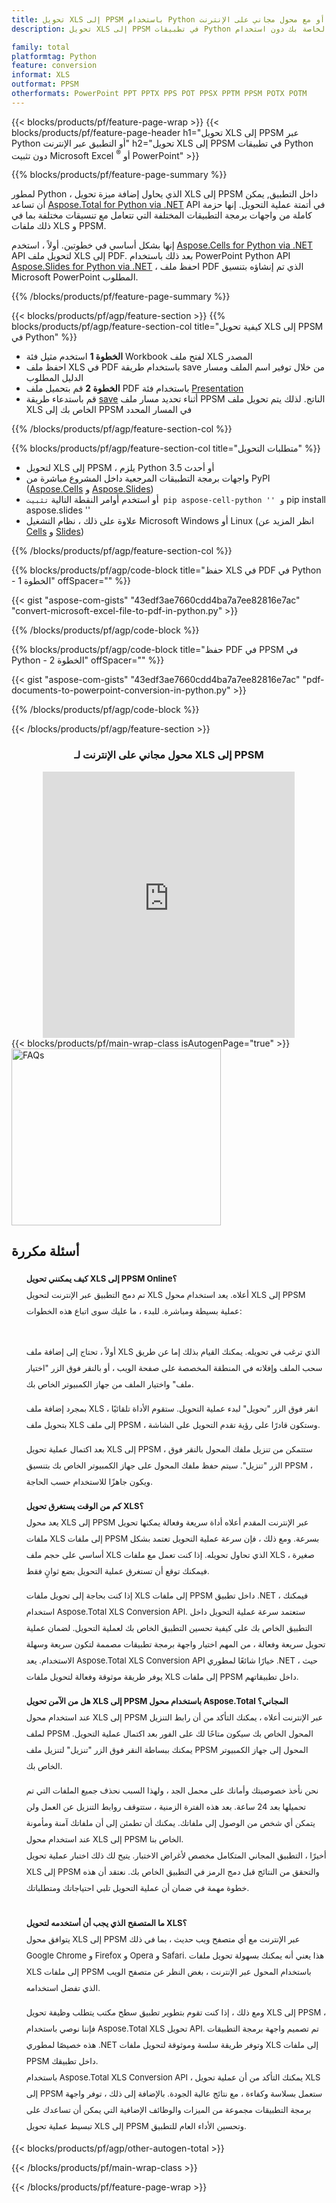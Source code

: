 ```yaml
---
title: تحويل XLS إلى PPSM باستخدام Python أو مع محول مجاني على الإنترنت
description: تحويل XLS إلى PPSM في تطبيقات Python الخاصة بك دون استخدام Microsoft Office أو عبر الإنترنت. اختبر محول XLS إلى PPSM على الإنترنت مجانًا بسرعة قبل دمج الكود. 

family: total
platformtag: Python
feature: conversion
informat: XLS
outformat: PPSM
otherformats: PowerPoint PPT PPTX PPS POT PPSX PPTM PPSM POTX POTM
---
```

{{< blocks/products/pf/feature-page-wrap >}}
{{< blocks/products/pf/feature-page-header h1="تحويل XLS إلى PPSM عبر Python أو التطبيق عبر الإنترنت" h2="تحويل XLS إلى PPSM في تطبيقات Python دون تثبيت Microsoft Excel <sup>&reg;</sup> أو PowerPoint" >}}

{{% blocks/products/pf/feature-page-summary %}}

لمطور Python ، الذي يحاول إضافة ميزة تحويل XLS إلى PPSM داخل التطبيق, يمكن أن تساعد [Aspose.Total for Python via .NET](https://products.aspose.com/total/python-net/) API في أتمتة عملية التحويل. إنها حزمة كاملة من واجهات برمجة التطبيقات المختلفة التي تتعامل مع تنسيقات مختلفة بما في ذلك ملفات XLS و PPSM.

إنها بشكل أساسي في خطوتين. أولاً ، استخدم [Aspose.Cells for Python via .NET](https://products.aspose.com/cells/python-net/) API لتحويل ملف XLS إلى PDF. بعد ذلك باستخدام PowerPoint Python API [Aspose.Slides for Python via .NET](https://products.aspose.com/slides/python-net/) ، احفظ ملف PDF الذي تم إنشاؤه بتنسيق Microsoft PowerPoint المطلوب. 

{{% /blocks/products/pf/feature-page-summary %}}

{{< blocks/products/pf/agp/feature-section >}}
{{% blocks/products/pf/agp/feature-section-col title="كيفية تحويل XLS إلى PPSM في Python" %}}
- **الخطوة 1** استخدم مثيل فئة Workbook لفتح ملف XLS المصدر 
- احفظ ملف XLS في PDF باستخدام طريقة save من خلال توفير اسم الملف ومسار الدليل المطلوب
-  **الخطوة 2** قم بتحميل ملف PDF باستخدام فئة [Presentation](https://reference.aspose.com/slides/python-net/aspose.slides/presentation/)
-  قم باستدعاء طريقة [save](https://reference.aspose.com/slides/python-net/aspose.slides/presentation/) أثناء تحديد مسار ملف PPSM الناتج. لذلك يتم تحويل ملف XLS الخاص بك إلى PPSM في المسار المحدد

{{% /blocks/products/pf/agp/feature-section-col %}}

{{% blocks/products/pf/agp/feature-section-col title="متطلبات التحويل" %}}

- لتحويل XLS إلى PPSM ، يلزم Python 3.5 أو أحدث
- واجهات برمجة التطبيقات المرجعية داخل المشروع مباشرة من PyPI ([Aspose.Cells](https://pypi.org/project/aspose-cells-python/) و [Aspose.Slides](https://pypi.org/project/Aspose.Slides/))
-  أو استخدم أوامر النقطة التالية `` تثبيت pip aspose-cell-python '' و `` pip install aspose.slides ''
-  علاوة على ذلك ، نظام التشغيل Microsoft Windows أو Linux (انظر المزيد عن [Cells](https://docs.aspose.com/cells/python-net/getting-started/#installation) و [Slides](https://docs.aspose.com/slides/python-net/system-requirements/))
 

{{% /blocks/products/pf/agp/feature-section-col %}}

{{% blocks/products/pf/agp/code-block title="حفظ XLS في PDF في Python - الخطوة 1" offSpacer="" %}}

{{< gist "aspose-com-gists" "43edf3ae7660cdd4ba7a7ee82816e7ac" "convert-microsoft-excel-file-to-pdf-in-python.py" >}}

{{% /blocks/products/pf/agp/code-block %}}

{{% blocks/products/pf/agp/code-block title="حفظ PDF في PPSM في Python - الخطوة 2" offSpacer="" %}}

{{< gist "aspose-com-gists" "43edf3ae7660cdd4ba7a7ee82816e7ac" "pdf-documents-to-powerpoint-conversion-in-python.py" >}}

{{% /blocks/products/pf/agp/code-block %}}

{{< /blocks/products/pf/agp/feature-section >}}

<div class="container-fluid agp-content bg-white aboutfile box-1 vh100 section nopbtm">
<div class=container>
<div class=row>
<div class="demobox tc col-md-12 padding-0" align="center">

<h3>محول مجاني على الإنترنت لـ XLS إلى PPSM</h3>

<iframe title="ppsm to xls" style="border: none; height: 426px;" scrolling="no" src="https://total-conversion-app-65z5r2lp.k8s.dynabic.com/?to=ppsm&from=xls" id="child-iframe" width="80%"></iframe>

</div></div>
</div></div>
{{< blocks/products/pf/main-wrap-class isAutogenPage="true" >}}
<style>.howtolist li{margin-right: 0!important;line-height: 26px;position: relative;margin-bottom: 10px;font-size: 13px;list-style-type: none;}</style>
<div class="col-md-12 tl bg-gray-dark howtolist section">
  <a class="anchor" name="faqpage"></a>
  <div class="container tl dflex" itemscope="" itemtype="https://schema.org/FAQPage">
      <div class="col-md-4 howtosectiongfx">
          <img class="social-panel-hide-on-mobile" src="https://www.groupdocs.cloud/templates/brand/images/groupdocs/conversion/groupdocs_conversion-brand.png" alt="FAQs" width="335" height="283">
      </div>
      <div class="howtosection col-md-8">
          <div>
              <h2>أسئلة مكررة</h2>
              <ul>
                  <li itemscope="" itemprop="mainEntity" itemtype="https://schema.org/Question">
                      <div>
                          <span itemprop="name"><b>كيف يمكنني تحويل XLS إلى PPSM Online؟</b></span>
                      </div>
                      <div itemscope="" itemprop="acceptedAnswer" itemtype="https://schema.org/Answer">
                          <span itemprop="text">تم دمج التطبيق عبر الإنترنت لتحويل XLS أعلاه. يعد استخدام محول XLS إلى PPSM عملية بسيطة ومباشرة. للبدء ، ما عليك سوى اتباع هذه الخطوات: <br /> <br />

أولاً ، تحتاج إلى إضافة ملف XLS الذي ترغب في تحويله. يمكنك القيام بذلك إما عن طريق سحب الملف وإفلاته في المنطقة المخصصة على صفحة الويب ، أو بالنقر فوق الزر "اختيار ملف" واختيار الملف من جهاز الكمبيوتر الخاص بك. <br />

بمجرد إضافة ملف XLS ، انقر فوق الزر "تحويل" لبدء عملية التحويل. ستقوم الأداة تلقائيًا بتحويل ملف XLS إلى ملف PPSM ، وستكون قادرًا على رؤية تقدم التحويل على الشاشة. <br />

بعد اكتمال عملية تحويل XLS إلى PPSM ، ستتمكن من تنزيل ملفك المحول بالنقر فوق الزر "تنزيل". سيتم حفظ ملفك المحول على جهاز الكمبيوتر الخاص بك بتنسيق PPSM ، ويكون جاهزًا للاستخدام حسب الحاجة.</span>
                      </div>
                  </li>
                  <li itemscope="" itemprop="mainEntity" itemtype="https://schema.org/Question">
                      <div>
                          <span itemprop="name"><b>كم من الوقت يستغرق تحويل XLS؟</b></span>
                      </div>
                      <div itemscope="" itemprop="acceptedAnswer" itemtype="https://schema.org/Answer">
                          <span itemprop="text">يعد محول XLS إلى PPSM عبر الإنترنت المقدم أعلاه أداة سريعة وفعالة يمكنها تحويل ملفات XLS إلى ملفات PPSM بسرعة. ومع ذلك ، فإن سرعة عملية التحويل تعتمد بشكل أساسي على حجم ملف XLS الذي تحاول تحويله. إذا كنت تعمل مع ملفات XLS صغيرة ، فيمكنك توقع أن تستغرق عملية التحويل بضع ثوانٍ فقط. <br />

إذا كنت بحاجة إلى تحويل ملفات XLS إلى ملفات PPSM داخل تطبيق .NET ، فيمكنك استخدام Aspose.Total XLS Conversion API. ستعتمد سرعة عملية التحويل داخل التطبيق الخاص بك على كيفية تحسين التطبيق الخاص بك لعملية التحويل. لضمان عملية تحويل سريعة وفعالة ، من المهم اختيار واجهة برمجة تطبيقات مصممة لتكون سريعة وسهلة الاستخدام. يعد Aspose.Total XLS Conversion API خيارًا شائعًا لمطوري .NET ، حيث يوفر طريقة موثوقة وفعالة لتحويل ملفات XLS إلى ملفات PPSM داخل تطبيقاتهم.</span>
                      </div>
                  </li>
                  <li itemscope="" itemprop="mainEntity" itemtype="https://schema.org/Question">
                      <div>
                          <span itemprop="name"><b>هل من الآمن تحويل XLS إلى PPSM باستخدام محول Aspose.Total المجاني؟</b></span>
                      </div>
                      <div itemscope="" itemprop="acceptedAnswer" itemtype="https://schema.org/Answer">
                          <span itemprop="text">عند استخدام محول XLS إلى PPSM عبر الإنترنت أعلاه ، يمكنك التأكد من أن رابط التنزيل لملف PPSM المحول الخاص بك سيكون متاحًا لك على الفور بعد اكتمال عملية التحويل. يمكنك ببساطة النقر فوق الزر "تنزيل" لتنزيل ملف PPSM المحول إلى جهاز الكمبيوتر الخاص بك. <br />

نحن نأخذ خصوصيتك وأمانك على محمل الجد ، ولهذا السبب نحذف جميع الملفات التي تم تحميلها بعد 24 ساعة. بعد هذه الفترة الزمنية ، ستتوقف روابط التنزيل عن العمل ولن يتمكن أي شخص من الوصول إلى ملفاتك. يمكنك أن تطمئن إلى أن ملفاتك آمنة ومأمونة عند استخدام محول XLS إلى PPSM الخاص بنا.
<br />
أخيرًا ، التطبيق المجاني المتكامل مخصص لأغراض الاختبار. يتيح لك ذلك اختبار عملية تحويل XLS إلى PPSM والتحقق من النتائج قبل دمج الرمز في التطبيق الخاص بك. نعتقد أن هذه خطوة مهمة في ضمان أن عملية التحويل تلبي احتياجاتك ومتطلباتك.</span>
                      </div>
                  </li>                 
                  <li itemscope="" itemprop="mainEntity" itemtype="https://schema.org/Question">
                      <div>
                          <span itemprop="name"><b>ما المتصفح الذي يجب أن أستخدمه لتحويل XLS؟</b></span>
                      </div>
                      <div itemscope="" itemprop="acceptedAnswer" itemtype="https://schema.org/Answer">
                          <span itemprop="text">يتوافق محول XLS إلى PPSM عبر الإنترنت مع أي متصفح ويب حديث ، بما في ذلك Google Chrome و Firefox و Opera و Safari. هذا يعني أنه يمكنك بسهولة تحويل ملفات XLS إلى ملفات PPSM باستخدام المحول عبر الإنترنت ، بغض النظر عن متصفح الويب الذي تفضل استخدامه. <br />

ومع ذلك ، إذا كنت تقوم بتطوير تطبيق سطح مكتب يتطلب وظيفة تحويل XLS إلى PPSM ، فإننا نوصي باستخدام Aspose.Total XLS تحويل API. تم تصميم واجهة برمجة التطبيقات هذه خصيصًا لمطوري .NET وتوفر طريقة سلسة وموثوقة لتحويل ملفات XLS إلى ملفات PPSM داخل تطبيقك.
<br />
باستخدام Aspose.Total XLS Conversion API ، يمكنك التأكد من أن عملية تحويل XLS إلى PPSM ستعمل بسلاسة وكفاءة ، مع نتائج عالية الجودة. بالإضافة إلى ذلك ، توفر واجهة برمجة التطبيقات مجموعة من الميزات والوظائف الإضافية التي يمكن أن تساعدك على تبسيط عملية تحويل XLS إلى PPSM وتحسين الأداء العام للتطبيق.</span>
                      </div>
                  </li>
              </ul>
          </div>
      </div>
  </div>
{{< blocks/products/pf/agp/other-autogen-total >}}

{{< /blocks/products/pf/main-wrap-class >}}

{{< /blocks/products/pf/feature-page-wrap >}}